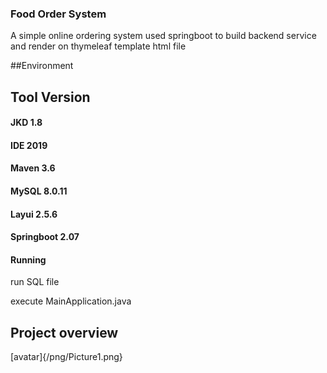 ### Food Order System

A simple online ordering system used springboot to build backend service and render on thymeleaf template html file

##Environment

Tool  Version
-
#### JKD  1.8

#### IDE  2019

#### Maven  3.6

#### MySQL  8.0.11

#### Layui  2.5.6

#### Springboot  2.07


#### Running

run SQL file 

execute MainApplication.java


## Project overview
[avatar]{/png/Picture1.png}

